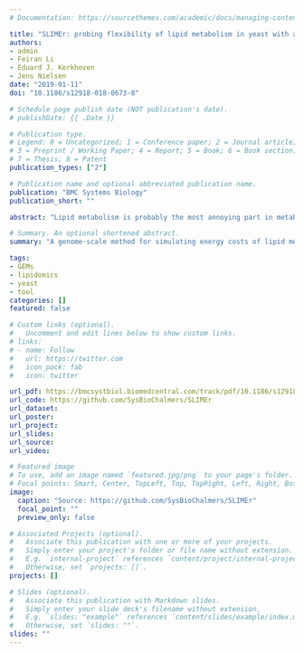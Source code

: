 ```yaml
---
# Documentation: https://sourcethemes.com/academic/docs/managing-content/

title: "SLIMEr: probing flexibility of lipid metabolism in yeast with an improved constraint-based modeling framework"
authors:
- admin
- Feiran Li
- Eduard J. Kerkhoven
- Jens Nielsen
date: "2019-01-11"
doi: "10.1186/s12918-018-0673-8"

# Schedule page publish date (NOT publication's date).
# publishDate: {{ .Date }}

# Publication type.
# Legend: 0 = Uncategorized; 1 = Conference paper; 2 = Journal article;
# 3 = Preprint / Working Paper; 4 = Report; 5 = Book; 6 = Book section;
# 7 = Thesis; 8 = Patent
publication_types: ["2"]

# Publication name and optional abbreviated publication name.
publication: "BMC Systems Biology"
publication_short: ""

abstract: "Lipid metabolism is probably the most annoying part in metabolism to model: Most organisms can produce thousands of different types of lipids, however only a handful of aggregated data is normally available for constraining simulations. It's not a suprise then that lipid pathways exhibit high variability and therefore low confidence. In this study we developed SLIMEr, a method for including commonly available experimental lipid data in GEMs. It uses lipid profile data for constraining lipid classes, and FAME data for constraining the acyl chain distribution. We tested the approach in _S. cerevisiae_, and showed that with a more accurate description of lipid requirements we can better analyze how flexible lipid metabolism is, and how much does it cost to transition from one state to another. Fun fact: From conception of the idea to submission of the paper, this study took 6 months (which is pretty fast compared to my normal publication turnover)."

# Summary. An optional shortened abstract.
summary: "A genome-scale method for simulating energy costs of lipid metabolism"

tags:
- GEMs
- lipidomics
- yeast
- tool
categories: []
featured: false

# Custom links (optional).
#   Uncomment and edit lines below to show custom links.
# links:
# - name: Follow
#   url: https://twitter.com
#   icon_pack: fab
#   icon: twitter

url_pdf: https://bmcsystbiol.biomedcentral.com/track/pdf/10.1186/s12918-018-0673-8
url_code: https://github.com/SysBioChalmers/SLIMEr
url_dataset:
url_poster:
url_project:
url_slides:
url_source:
url_video:

# Featured image
# To use, add an image named `featured.jpg/png` to your page's folder.
# Focal points: Smart, Center, TopLeft, Top, TopRight, Left, Right, BottomLeft, Bottom, BottomRight.
image:
  caption: "Source: https://github.com/SysBioChalmers/SLIMEr"
  focal_point: ""
  preview_only: false

# Associated Projects (optional).
#   Associate this publication with one or more of your projects.
#   Simply enter your project's folder or file name without extension.
#   E.g. `internal-project` references `content/project/internal-project/index.md`.
#   Otherwise, set `projects: []`.
projects: []

# Slides (optional).
#   Associate this publication with Markdown slides.
#   Simply enter your slide deck's filename without extension.
#   E.g. `slides: "example"` references `content/slides/example/index.md`.
#   Otherwise, set `slides: ""`.
slides: ""
---
```

